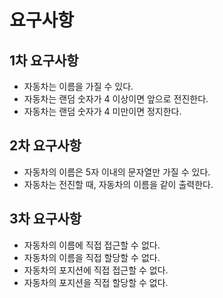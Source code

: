 # 요구사항

## 1차 요구사항

- 자동차는 이름을 가질 수 있다.
- 자동차는 랜덤 숫자가 4 이상이면 앞으로 전진한다.
- 자동차는 랜덤 숫자가 4 미만이면 정지한다.

## 2차 요구사항

- 자동차의 이름은 5자 이내의 문자열만 가질 수 있다.
- 자동차는 전진할 때, 자동차의 이름을 같이 출력한다.

## 3차 요구사항

- 자동차의 이름에 직접 접근할 수 없다.
- 자동차의 이름을 직접 할당할 수 없다.
- 자동차의 포지션에 직접 접근할 수 없다.
- 자동차의 포지션을 직접 할당할 수 없다.